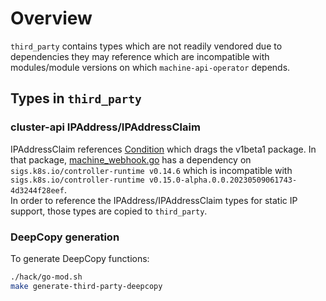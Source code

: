 # Overview
`third_party` contains types which are not readily vendored due to dependencies they may 
reference which are incompatible with modules/module versions on which `machine-api-operator` depends.

## Types in `third_party`

### cluster-api IPAddress/IPAddressClaim

IPAddressClaim references [Condition](https://github.com/kubernetes-sigs/cluster-api/blob/main/api/v1beta1/condition_types.go) 
which drags the v1beta1 package.  In that package, [machine_webhook.go](https://github.com/kubernetes-sigs/cluster-api/blob/main/api/v1beta1/machine_webhook.go#L45)
has a dependency on `sigs.k8s.io/controller-runtime v0.14.6` which is incompatible with `sigs.k8s.io/controller-runtime v0.15.0-alpha.0.0.20230509061743-4d3244f28eef`.  
In order to reference the IPAddress/IPAddressClaim types for static IP support, those types are copied to `third_party`.

### DeepCopy generation

To generate DeepCopy functions:

~~~sh
./hack/go-mod.sh
make generate-third-party-deepcopy
~~~